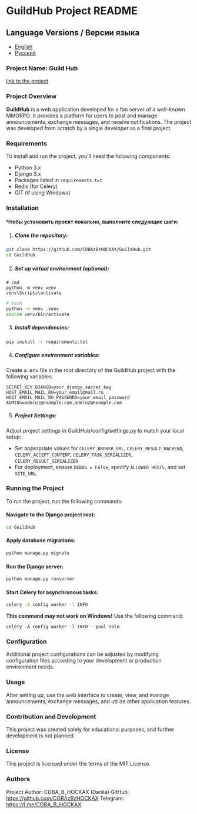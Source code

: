 # GuildHub Project README
## Language Versions / Версии языка
- [English](README.md)
- [Русский](README_ru.md)

### Project Name: Guild Hub
[link to the project](https://github.com/COBAzBzHOCKAX/GuildHub "link to the project")

### Project Overview
**GuildHub** is a web application developed for a fan server of a well-known MMORPG. It provides a platform for users to post and manage announcements, exchange messages, and receive notifications. The project was developed from scratch by a single developer as a final project.

### Requirements
To install and run the project, you'll need the following components:
- Python 3.x
- Django 3.x
- Packages listed in `requirements.txt`
- Redis (for Celery)
- GIT (if using Windows)

### Installation
#### Чтобы установить проект локально, выполните следующие шаги:
1. ##### Clone the repository:
```bash
git clone https://github.com/COBAzBzHOCKAX/GuildHub.git
cd GuildHub
```

2. ##### Set up virtual environment (optional):
```shell
# cmd
python -m venv venv
venv\Scripts\activate
```
```bash
# bash
python -m venv .venv
source venv/bin/activate
```

3. ##### Install dependencies:
```bash
pip install -r requirements.txt
```

4. ##### Configure environment variables:
Create a .env file in the root directory of the GuildHub project with the following variables:
```
SECRET_KEY_DJANGO=your_django_secret_key
HOST_EMAIL_MAIL_RU=your_email@mail.ru
HOST_EMAIL_MAIL_RU_PASSWORD=your_email_password
ADMINS=admin1@example.com,admin2@example.com
```

5. ##### Project Settings:
Adjust project settings in GuildHub/config/settings.py to match your local setup:
 - Set appropriate values for `CELERY_BROKER_URL`, `CELERY_RESULT_BACKEND`, `CELERY_ACCEPT_CONTENT`, `CELERY_TASK_SERIALIZER`, `CELERY_RESULT_SERIALIZER`
 - For deployment, ensure `DEBUG = False`, specify `ALLOWED_HOSTS`, and set `SITE_URL`.

### Running the Project
To run the project, run the following commands:
#### Navigate to the Django project root:
```bash
cd GuildHub
```

#### Apply database migrations:
```bash
python manage.py migrate
```

#### Run the Django server:
```bash
python manage.py runserver
```

#### Start Celery for asynchronous tasks:
```bash
celery -A config worker -l INFO
```
**This command may not work on Windows!**
Use the following command:
```shell
celery -A config worker -l INFO --pool solo
```

### Configuration
Additional project configurations can be adjusted by modifying configuration files according to your development or production environment needs.

### Usage
After setting up, use the web interface to create, view, and manage announcements, exchange messages, and utilize other application features.

### Contribution and Development
This project was created solely for educational purposes, and further development is not planned.

### License
This project is licensed under the terms of the MIT License.

### Authors
Project Author: COBA_B_HOCKAX (Danila)
GitHub: https://github.com/COBAzBzHOCKAX
Telegram: https://t.me/COBA_B_HOCKAX
